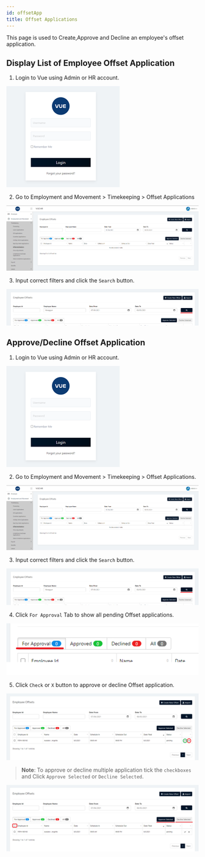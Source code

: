 ```yaml
---
id: offsetApp
title: Offset Applications
---
```

This page is used to Create,Approve and Decline an employee's offset application.

## Display List of Employee Offset Application
1. Login to Vue using Admin or HR account. 

![alt-text](assets/Picture2.png)

2. Go to Employment and Movement > Timekeeping > Offset Applications
 
![alt-text](assets/65.png)

3. Input correct filters and click the `Search` button.

![alt-text](assets/66.png)

## Approve/Decline Offset Application

1. Login to Vue using Admin or HR account. 

![alt-text](assets/Picture2.png)

2. Go to Employment and Movement > Timekeeping > Offset Applications.
 
![alt-text](assets/65.png)

3. Input correct filters and click the `Search` button.

![alt-text](assets/66.png)

4. Click `For Approval` Tab to show all pending Offset applications.

![alt-text](assets/67.png)

5. Click `Check` or `X` button to approve or decline Offset application.

![alt-text](assets/68.png)

> **Note**: To approve or decline multiple application tick the `checkboxes` and Click `Approve Selected` or `Decline Selected`.

![alt-text](assets/69.png)